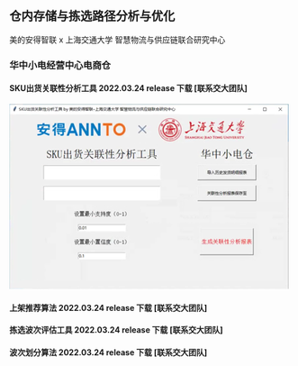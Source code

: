 ## 仓内存储与拣选路径分析与优化 
美的安得智联 x 上海交通大学 智慧物流与供应链联合研究中心

### 华中小电经营中心电商仓
#### SKU出货关联性分析工具 2022.03.24 release 下载 [联系交大团队]    
![img](./huazhong/GUI_1.png)
#### 上架推荐算法 2022.03.24 release 下载 [联系交大团队]
#### 拣选波次评估工具 2022.03.24 release 下载 [联系交大团队]
#### 波次划分算法 2022.03.24 release 下载 [联系交大团队]

